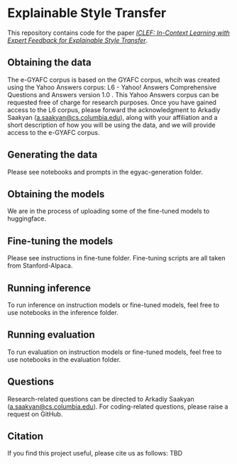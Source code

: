 # Explainable Style Transfer

This repository contains code for the paper [*ICLEF: In-Context Learning with Expert Feedback for Explainable Style Transfer*](https://asaakyan.github.io/content/iclef.pdf).

## Obtaining the data

The e-GYAFC corpus is based on the GYAFC corpus, whcih was created using the Yahoo Answers corpus: L6 - Yahoo! Answers Comprehensive Questions and Answers version 1.0 . This Yahoo Answers corpus can be requested free of charge for research purposes. Once you have gained access to the L6 corpus, please forward the acknowledgment to Arkadiy Saakyan (a.saakyan@cs.columbia.edu), along with your affiliation and a short description of how you will be using the data, and we will provide access to the e-GYAFC corpus.

## Generating the data

Please see notebooks and prompts in the egyac-generation folder.

## Obtaining the models

We are in the process of uploading some of the fine-tuned models to huggingface.

## Fine-tuning the models

Please see instructions in fine-tune folder. Fine-tuning scripts are all taken from Stanford-Alpaca.

## Running inference

To run inference on instruction models or fine-tuned models, feel free to use notebooks in the inference folder.

## Running evaluation

To run evaluation on instruction models or fine-tuned models, feel free to use notebooks in the evaluation folder.

## Questions

Research-related questions can be directed to Arkadiy Saakyan (a.saakyan@cs.columbia.edu). For coding-related questions, please raise a request on GitHub.

## Citation

If you find this project useful, please cite us as follows:
TBD
